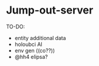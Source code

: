 # Jump-out-server  

TO-DO:
- entity additional data  
- holoubci AI  
- env gen  ((co??))
- @hh4 elipsa?
